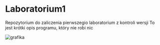 # Laboratorium1
Repozytorium do zaliczenia pierwszegio laboratorium z kontroli wersji
To jest krótki opis programu, który nie robi nic 

![grafika](https://upload.wikimedia.org/wikipedia/commons/6/64/Simple_light_bulb_graphic.png)